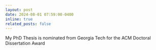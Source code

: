 ```yaml
---
layout: post
date: 2024-08-01 07:59:00-0400
inline: true
related_posts: false
---
```


My PhD Thesis is nominated from Georgia Tech for the ACM Doctoral Dissertation Award